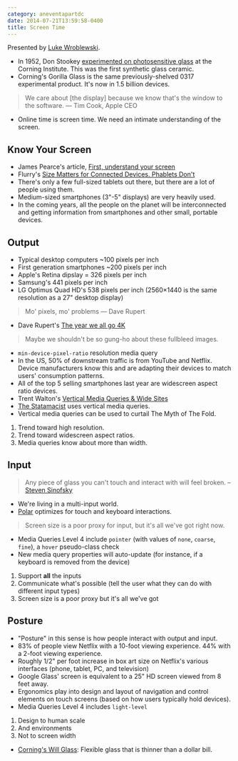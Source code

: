 ```yaml
---
category: aneventapartdc
date: 2014-07-21T13:59:58-0400
title: Screen Time
---
```


Presented by [Luke Wroblewski](http://lukew.com/).

- In 1952, Don Stookey [experimented on photosensitive glass](http://www.wired.com/2012/09/ff-corning-gorilla-glass/all/) at the Corning Institute. This was the first synthetic glass ceramic.
- Corning's Gorilla Glass is the same previously-shelved 0317 experimental product. It's now in 1.5 billion devices.

> We care about [the display] because we know that's the window to the software. — Tim Cook, Apple CEO

- Online time is screen time. We need an intimate understanding of the screen.


## Know Your Screen

- James Pearce's article, [First, understand your screen](http://tripleodeon.com/2011/12/first-understand-your-screen/)
- Flurry's [Size Matters for Connected Devices. Phablets Don't](http://www.flurry.com/bid/95652/Size-Matters-for-Connected-Devices-Phablets-Don-t)
- There's only a few full-sized tablets out there, but there are a lot of people using them.
- Medium-sized smartphones (3"-5" displays) are very heavily used.
- In the coming years, all the people on the planet will be interconnected and getting information from smartphones and other small, portable devices.


## Output

- Typical desktop computers ~100 pixels per inch
- First generation smartphones ~200 pixels per inch
- Apple's Retina dipslay = 326 pixels per inch
- Samsung's 441 pixels per inch
- LG Optimus Quad HD's 538 pixels per inch (2560×1440 is the same resolution as a 27" desktop display)

> Mo' pixels, mo' problems — Dave Rupert

- Dave Rupert's [The year we all go 4K](http://daverupert.com/2014/01/4K-RWD/)

> Maybe we shouldn't be so gung-ho about these fullbleed images.

- `min-device-pixel-ratio` resolution media query
- In the US, 50% of downstream traffic is from YouTube and Netflix. Device manufacturers know this and are adapting their devices to match users' consumption patterns.
- All of the top 5 selling smartphones last year are widescreen aspect ratio devices.
- Trent Walton's [Vertical Media Queries & Wide Sites](http://trentwalton.com/2012/01/11/vertical-media-queries-wide-sites/)
- [The Statamacist](http://statamicist.com/) uses vertical media queries.
- Vertical media queries can be used to curtail The Myth of The Fold.

1. Trend toward high resolution.
2. Trend toward widescreen aspect ratios.
3. Media queries know about more than width.


## Input

> Any piece of glass you can't touch and interact with will feel broken. – [Steven Sinofsky](https://twitter.com/stevesi/status/419132089976365056)

- We're living in a multi-input world.
- [Polar](http://polarb.com/) optimizes for touch and keyboard interactions.

> Screen size is a poor proxy for input, but it's all we've got right now.

- Media Queries Level 4 include `pointer` (with values of `none`, `coarse`, `fine`), a `hover` pseudo-class check
- New media query properties will auto-update (for instance, if a keyboard is removed from the device)

1. Support **all** the inputs
2. Communicate what's possible (tell the user what they can do with different input types)
3. Screen size is a poor proxy but it's all we've got


## Posture

- "Posture" in this sense is how people interact with output and input.
- 83% of people view Netflix with a 10-foot viewing experience. 44% with a 2-foot viewing experience.
- Roughly 1/2" per foot increase in box art size on Netflix's various interfaces (phone, tablet, PC, and television)
- Google Glass' screen is equivalent to a 25" HD screen viewed from 8 feet away.
- Ergonomics play into design and layout of navigation and control elements on touch screens (based on how users typically hold devices).
- Media Queries Level 4 includes `light-level`

1. Design to human scale
2. And environments
3. Not to screen width

- [Corning's Will Glass](http://www.corning.com/news_center/news_releases/2014/2014020701.aspx): Flexible glass that is thinner than a dollar bill.